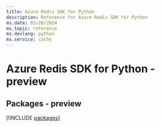 ```yaml
---
title: Azure Redis SDK for Python
description: Reference for Azure Redis SDK for Python
ms.date: 03/28/2024
ms.topic: reference
ms.devlang: python
ms.service: cache
---
```

# Azure Redis SDK for Python - preview
## Packages - preview
[!INCLUDE [packages](redis-index.md)]